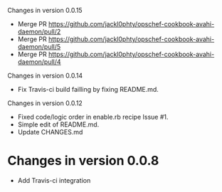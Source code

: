 Changes in version 0.0.15
* Merge PR https://github.com/jackl0phty/opschef-cookbook-avahi-daemon/pull/2
* Merge PR https://github.com/jackl0phty/opschef-cookbook-avahi-daemon/pull/5
* Merge PR https://github.com/jackl0phty/opschef-cookbook-avahi-daemon/pull/4

Changes in version 0.0.14

* Fix Travis-ci build failling by fixing README.md.

Changes in version 0.0.12

* Fixed code/logic order in enable.rb recipe Issue #1.
* Simple edit of README.md.
* Update CHANGES.md

Changes in version 0.0.8
========================

* Add Travis-ci integration
